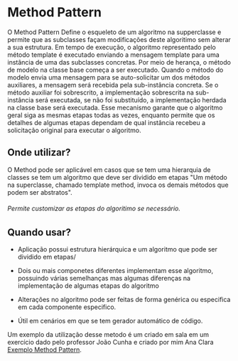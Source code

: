 # Method Pattern

O Method Pattern Define o esqueleto de um algoritmo na supperclasse e permite que as subclasses façam modificações deste algoritimo sem alterar a sua estrutura. Em tempo de execução, o algoritmo representado pelo método template é executado enviando a mensagem template para uma instância de uma das subclasses concretas. Por meio de herança, o método de modelo na classe base começa a ser executado. Quando o método do modelo envia uma mensagem para se auto-solicitar um dos métodos auxiliares, a mensagem será recebida pela sub-instância concreta. Se o método auxiliar foi sobrescrito, a implementação sobrescrita na sub-instância será executada, se não foi substituído, a implementação herdada na classe base será executada. Esse mecanismo garante que o algoritmo geral siga as mesmas etapas todas as vezes, enquanto permite que os detalhes de algumas etapas dependam de qual instância recebeu a solicitação original para executar o algoritmo.


## Onde utilizar?

O Method pode ser aplicável em casos que se tem uma hierarquia de classes se tem um algoritmo que deve ser dividido em etapas "Um método na superclasse, chamado template method, invoca os demais métodos que podem ser abstratos".

###### Permite customizar as etapas do algoritimo se necessário.

## Quando usar?

- Aplicação possui estrutura hierárquica e um algoritmo que pode ser dividido em etapas/

- Dois ou mais componetes diferentes implementam esse algoritmo, possuindo várias semelhanças mas algumas diferenças na implementação de algumas etapas do algoritmo

- Alterações no algoritmo pode ser feitas de forma genérica ou especifica em cada componente especifico.

- Útil em cenários em que se tem gerador automático de código.

Um exemplo da utilização desse metodo é um criado em sala em um exercício dado pelo professor João Cunha e criado por mim Ana Clara [Exemplo Method Pattern](https://github.com/AnaClara773/ProjetoFaculdade/tree/main/MethodPattern/ExemploMethodPattern).
